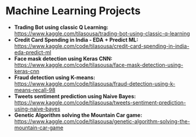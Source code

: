 # Machine Learning Projects
- **Trading Bot using classic Q Learning:** https://www.kaggle.com/tilasousa/trading-bot-using-classic-q-learning
- **Credit Card Spending in India - EDA + Predict ML:** https://www.kaggle.com/code/tilasousa/credit-card-spending-in-india-eda-predict-ml
- **Face mask detection using Keras CNN:** https://www.kaggle.com/code/tilasousa/face-mask-detection-using-keras-cnn
- **Fraud detection using K-means:** https://www.kaggle.com/code/tilasousa/fraud-detection-using-k-means-recall-98
- **Tweets sentiment prediction using Naive Bayes:** https://www.kaggle.com/code/tilasousa/tweets-sentiment-prediction-using-naive-bayes
- **Genetic Algorithm solving the Mountain Car game:** https://www.kaggle.com/code/tilasousa/genetic-algorithm-solving-the-mountain-car-game
